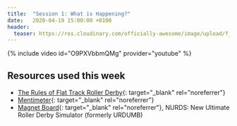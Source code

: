 ```yaml
---
title:  "Session 1: What is Happening?"
date:   2020-04-19 15:00:00 +0100
header:
  teaser: https://res.cloudinary.com/officially-awesome/image/upload/f_auto,q_auto,c_scale,w_600/officially-awesome/screenshots/ref-school-session-1_ufniqo.png
---
```

<!-- more -->

{% include video id="O9PXVbbmQMg" provider="youtube" %}

## Resources used this week
- [The Rules of Flat Track Roller Derby][]{: target="_blank" rel="noreferrer"}
- [Mentimeter][]{: target="_blank" rel="noreferrer"}
- [Magnet Board][]{: target="_blank" rel="noreferrer"}, NURDS: New Ultimate Roller Derby Simulator (formerly URDUMB)

[The Rules of Flat Track Roller Derby]: <https://rules.wftda.com> "The Rules of Flat Track Roller Derby"
[Mentimeter]: <https://www.mentimeter.com>
[Magnet Board]: <https://nurds.space> "NURDS: New Ultimate Roller Derby Simulator"
